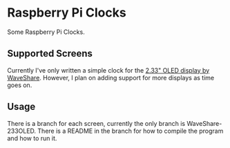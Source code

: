# Raspberry Pi Clocks

Some Raspberry Pi Clocks.

## Supported Screens

Currently I've only written a simple clock for the [2.33" OLED display by WaveShare](https://thepihut.com/products/128x32-2-23inch-oled-display-hat-for-raspberry-pi).  However, I plan on adding support for more displays as time goes on.

## Usage

There is a branch for each screen, currently the only branch is WaveShare-233OLED.  There is a README in the branch for how to compile the program and how to run it.
